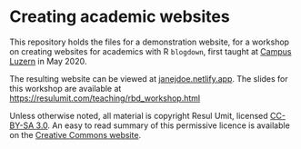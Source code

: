 # Creating academic websites

This repository holds the files for a demonstration website, for a workshop on creating websites for academics with R `blogdown`, first taught at [Campus Luzern](https://www.campus-luzern.ch/) in May 2020.

The resulting website can be viewed at [janejdoe.netlify.app](https://janejdoe.netlify.app/). The slides for this workshop are available at <https://resulumit.com/teaching/rbd_workshop.html>

Unless otherwise noted, all material is copyright Resul Umit, licensed [CC-BY-SA 3.0](https://github.com/resulumit/workshop_website/blob/master/LICENCE.md). An easy to read summary of this permissive licence is available on the [Creative Commons website](https://creativecommons.org/licenses/by-sa/3.0/).


